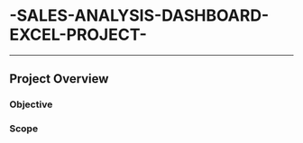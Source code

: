 # -SALES-ANALYSIS-DASHBOARD-EXCEL-PROJECT-
***
## Project Overview
### **Objective**

### **Scope**
